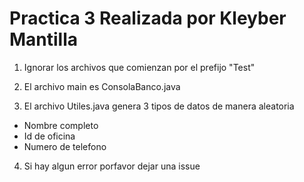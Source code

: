 # Practica 3 Realizada por Kleyber Mantilla

1. Ignorar los archivos que comienzan por el prefijo "Test"

2. El archivo main es ConsolaBanco.java

3. El archivo Utiles.java genera 3 tipos de datos de manera aleatoria
- Nombre completo
- Id de oficina
- Numero de telefono

4. Si hay algun error porfavor dejar una issue
